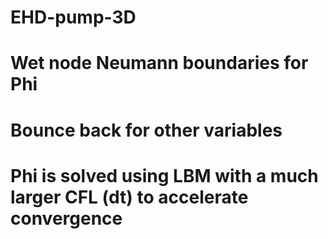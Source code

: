 # EHD-pump-3D

# Wet node Neumann boundaries for Phi
# Bounce back for other variables
# Phi is solved using LBM with a much larger CFL (dt) to accelerate convergence
